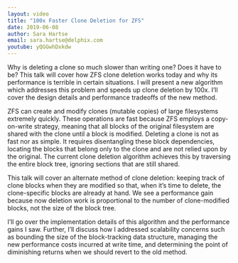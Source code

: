 ```yaml
---
layout: video
title: "100x Faster Clone Deletion for ZFS"
date: 2019-06-08
author: Sara Hartse
email: sara.hartse@delphix.com
youtube: yQGGwhDxkdw
---
```

Why is deleting a clone so much slower than writing one? Does it have to be? This talk will cover how ZFS clone deletion works today and why its performance is terrible in certain situations. I will present a new algorithm which addresses this problem and speeds up clone deletion by 100x. I’ll cover the design details and performance tradeoffs of the new method.

ZFS can create and modify clones (mutable copies) of large filesystems extremely quickly. These operations are fast because ZFS employs a copy-on-write strategy, meaning that all blocks of the original filesystem are shared with the clone until a block is modified. Deleting a clone is not as fast nor as simple. It requires disentangling these block dependencies, locating the blocks that belong only to the clone and are not relied upon by the original. The current clone deletion algorithm achieves this by traversing the entire block tree, ignoring sections that are still shared.

This talk will cover an alternate method of clone deletion: keeping track of clone blocks when they are modified so that, when it’s time to delete, the clone-specific blocks are already at hand. We see a performance gain because now deletion work is proportional to the number of clone-modified blocks, not the size of the block tree.

I’ll go over the implementation details of this algorithm and the performance gains I saw. Further, I’ll discuss how I addressed scalability concerns such as bounding the size of the block-tracking data structure, managing the new performance costs incurred at write time, and determining the point of diminishing returns when we should revert to the old method.